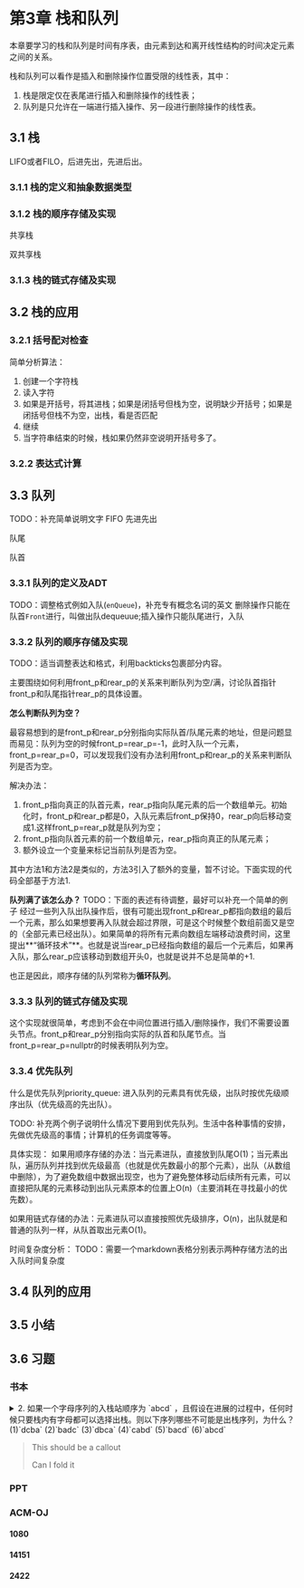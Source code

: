 # 第3章 栈和队列

本章要学习的栈和队列是时间有序表，由元素到达和离开线性结构的时间决定元素之间的关系。

栈和队列可以看作是插入和删除操作位置受限的线性表，其中：
1. 栈是限定仅在表尾进行插入和删除操作的线性表；
2. 队列是只允许在一端进行插入操作、另一段进行删除操作的线性表。

## 3.1 栈

LIFO或者FILO，后进先出，先进后出。

### 3.1.1 栈的定义和抽象数据类型

### 3.1.2 栈的顺序存储及实现


共享栈

双共享栈



### 3.1.3 栈的链式存储及实现

## 3.2 栈的应用

### 3.2.1 括号配对检查

简单分析算法：
1. 创建一个字符栈
2. 读入字符
3. 如果是开括号，将其进栈；如果是闭括号但栈为空，说明缺少开括号；如果是闭括号但栈不为空，出栈，看是否匹配
4. 继续
5. 当字符串结束的时候，栈如果仍然非空说明开括号多了。

### 3.2.2 表达式计算

## 3.3 队列

TODO：补充简单说明文字
FIFO 先进先出

队尾

队首

### 3.3.1 队列的定义及ADT

 TODO：调整格式例如入队(`enQueue`)，补充专有概念名词的英文
删除操作只能在队首`Front`进行，叫做出队dequeuue;插入操作只能队尾进行，入队

### 3.3.2 队列的顺序存储及实现

TODO：适当调整表达和格式，利用backticks包裹部分内容。

主要围绕如何利用front_p和rear_p的关系来判断队列为空/满，讨论队首指针front_p和队尾指针rear_p的具体设置。

**怎么判断队列为空？**

最容易想到的是front_p和rear_p分别指向实际队首/队尾元素的地址，但是问题显而易见：队列为空的时候front_p=rear_p=-1，此时入队一个元素，front_p=rear_p=0，可以发现我们没有办法利用front_p和rear_p的关系来判断队列是否为空。

解决办法：
1. front_p指向真正的队首元素，rear_p指向队尾元素的后一个数组单元。初始化时，front_p和rear_p都是0，入队元素后front_p保持0，rear_p向后移动变成1.这样front_p=rear_p就是队列为空；
2. front_p指向队首元素的前一个数组单元，rear_p指向真正的队尾元素；
3. 额外设立一个变量来标记当前队列是否为空。

其中方法1和方法2是类似的，方法3引入了额外的变量，暂不讨论。下面实现的代码全部基于方法1.


**队列满了该怎么办？**
TODO：下面的表述有待调整，最好可以补充一个简单的例子
经过一些列入队出队操作后，很有可能出现front_p和rear_p都指向数组的最后一个元素，那么如果想要再入队就会超过界限，可是这个时候整个数组前面又是空的（全部元素已经出队）。如果简单的将所有元素向数组左端移动浪费时间，这里提出**“循环技术”**。也就是说当rear_p已经指向数组的最后一个元素后，如果再入队，那么rear_p应该移动到数组开头0，也就是说并不总是简单的+1.

也正是因此，顺序存储的队列常称为**循环队列**。


### 3.3.3 队列的链式存储及实现

这个实现就很简单，考虑到不会在中间位置进行插入/删除操作，我们不需要设置头节点。front_p和rear_p分别指向实际的队首和队尾节点。当front_p=rear_p=nullptr的时候表明队列为空。

### 3.3.4 优先队列

什么是优先队列priority_queue: 进入队列的元素具有优先级，出队时按优先级顺序出队（优先级高的先出队）。

TODO: 补充两个例子说明什么情况下要用到优先队列。生活中各种事情的安排，先做优先级高的事情；计算机的任务调度等等。


具体实现：
如果用顺序存储的办法：当元素进队，直接放到队尾O(1)；当元素出队，遍历队列并找到优先级最高（也就是优先数最小的那个元素），出队（从数组中删除），为了避免数组中数据出现空，也为了避免整体移动后续所有元素，可以直接把队尾的元素移动到出队元素原本的位置上O(n)（主要消耗在寻找最小的优先数）。

如果用链式存储的办法：元素进队可以直接按照优先级排序，O(n)，出队就是和普通的队列一样，从队首取出元素O(1)。

时间复杂度分析：
TODO：需要一个markdown表格分别表示两种存储方法的出入队时间复杂度


## 3.4 队列的应用

## 3.5 小结

## 3.6 习题

### 书本

<details>
  <summary>2. 如果一个字母序列的入栈站顺序为 `abcd` ，且假设在进展的过程中，任何时候只要栈内有字母都可以选择出栈。则以下序列哪些不可能是出栈序列，为什么？<br/>(1)`dcba` (2)`badc` (3)`dbca` (4)`cabd` (5)`bacd` (6)`abcd` </summary>
  (1) 可行
  (2) 可行
  (3) 不可行
  (4) 不可行
  (5) 可行
  (6) 可行
</details>

> This should be a callout
> 
> Can I fold it

### PPT

### ACM-OJ

#### 1080

#### 14151

#### 2422